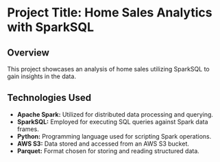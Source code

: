 # Project Title: Home Sales Analytics with SparkSQL

## Overview
This project showcases an analysis of home sales utilizing SparkSQL to gain insights in the data.  

## Technologies Used
- **Apache Spark:** Utilized for distributed data processing and querying.
- **SparkSQL:** Employed for executing SQL queries against Spark data frames.
- **Python:** Programming language used for scripting Spark operations.
- **AWS S3:** Data stored and accessed from an AWS S3 bucket.
- **Parquet:** Format chosen for storing and reading structured data.


